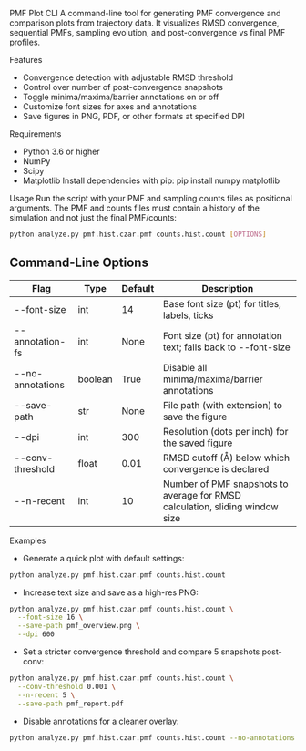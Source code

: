 PMF Plot CLI
A command-line tool for generating PMF convergence and comparison plots from trajectory data. It visualizes RMSD convergence, sequential PMFs, sampling evolution, and post-convergence vs final PMF profiles.

Features
- Convergence detection with adjustable RMSD threshold
- Control over number of post-convergence snapshots
- Toggle minima/maxima/barrier annotations on or off
- Customize font sizes for axes and annotations
- Save figures in PNG, PDF, or other formats at specified DPI

Requirements
- Python 3.6 or higher
- NumPy
- Scipy
- Matplotlib
Install dependencies with pip:
pip install numpy matplotlib


Usage
Run the script with your PMF and sampling counts files as positional arguments. The PMF and counts files must contain a history of the simulation and not just the final PMF/counts:

 ```bash
python analyze.py pmf.hist.czar.pmf counts.hist.count [OPTIONS]
``` 



## Command-Line Options

| Flag               | Type    | Default | Description                                           |
|--------------------|---------|---------|-------------------------------------------------------|
| --font-size | int | 14 | Base font size (pt) for titles, labels, ticks |
| --annotation-fs | int | None | Font size (pt) for annotation text; falls back to --font-size |
| --no-annotations | boolean | True | Disable all minima/maxima/barrier annotations |
| --save-path | str | None | File path (with extension) to save the figure |
| --dpi | int | 300 | Resolution (dots per inch) for the saved figure |
| --conv-threshold | float | 0.01 | RMSD cutoff (Å) below which convergence is declared |
| --n-recent | int | 10 | Number of PMF snapshots to average for RMSD calculation, sliding window size |



Examples
- Generate a quick plot with default settings:
 ```bash
python analyze.py pmf.hist.czar.pmf counts.hist.count
```
- Increase text size and save as a high-res PNG:
```bash
python analyze.py pmf.hist.czar.pmf counts.hist.count \
  --font-size 16 \
  --save-path pmf_overview.png \
  --dpi 600
```
- Set a stricter convergence threshold and compare 5 snapshots post-conv:
```bash
python analyze.py pmf.hist.czar.pmf counts.hist.count \
  --conv-threshold 0.001 \
  --n-recent 5 \
  --save-path pmf_report.pdf
```
- Disable annotations for a cleaner overlay:
```bash
python analyze.py pmf.hist.czar.pmf counts.hist.count --no-annotations
```

